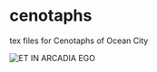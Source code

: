 # cenotaphs
tex files for Cenotaphs of Ocean City

![ET IN ARCADIA EGO](et_in_arcadia_ego.jpg "ET IN ARCADIA EGO")

